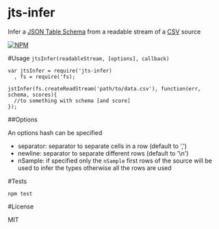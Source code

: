 jts-infer
=========

Infer a
[JSON Table Schema](http://dataprotocols.org/json-table-schema/) from
a readable stream of a
[CSV](http://en.wikipedia.org/wiki/Comma-separated_values) source


[![NPM](https://nodei.co/npm/jts-infer.png)](https://nodei.co/npm/jts-infer/)


#Usage ```jtsInfer(readableStream, [options], callback)```


    var jtsInfer = require('jts-infer)
      , fs = require('fs);

    jstInfer(fs.createReadStream('path/to/data.csv'), function(err, schema, scores){
      //to something with schema [and score]
    });


##Options

An options hash can be specified

- separator: separator to separate cells in a row (default to ',')
- newline: separator to separate different rows (default to '\n')
- nSample: if specified only the ```nSample``` first rows of the source will be used to infer the types otherwise all the rows are used


#Tests

    npm test


#License

MIT
